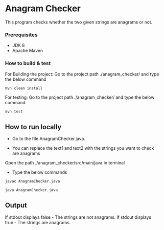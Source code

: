 # Anagram Checker

This program checks whether the two given strings are anagrams or not.

### Prerequisites

* JDK 8
* Apache Maven

### How to build & test

For Building the project:
Go to the project path ./anagram_checker/ and type the below command
```bash
mvn clean install
```

For testing:
Go to the project path ./anagram_checker/ and type the below command

```bash
mvn test
```

## How to run locally

* Go to the file AnagramChecker.java.

* You can replace the text1 and text2 with the strings you want to check are anagrams


Open the path ./anagram_checker/src/main/java in terminal

* Type the below commands
```bash
javac AnagramChecker.java
```
```bash
java AnagramChecker.java
```

## Output

If stdout displays false - The strings are not anagrams.
If stdout displays true - The strings are anagrams.


